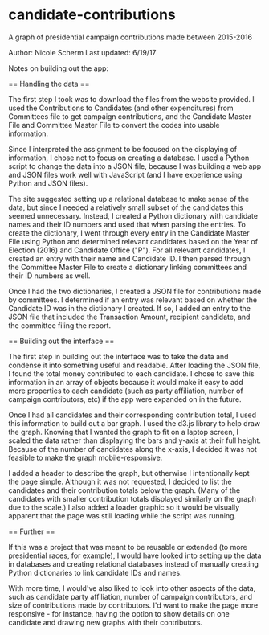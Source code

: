 # candidate-contributions
A graph of presidential campaign contributions made between 2015-2016

Author: Nicole Scherm
Last updated: 6/19/17

Notes on building out the app:

== Handling the data ==

The first step I took was to download the files from the website provided. I used the Contributions to Candidates (and other expenditures) from Committees file to get campaign contributions, and the Candidate Master File and Committee Master File to convert the codes into usable information. 

Since I interpreted the assignment to be focused on the displaying of information, I chose not to focus on creating a database. I used a Python script to change the data into a JSON file, because I was building a web app and JSON files work well with JavaScript (and I have experience using Python and JSON files).

The site suggested setting up a relational database to make sense of the data, but since I needed a relatively small subset of the candidates this seemed unnecessary. Instead, I created a Python dictionary with candidate names and their ID numbers and used that when parsing the entries. To create the dictionary, I went through every entry in the Candidate Master File using Python and determined relevant candidates based on the Year of Election (2016) and Candidate Office ("P"). For all relevant candidates, I created an entry with their name and Candidate ID. I then parsed through the Committee Master File to create a dictionary linking committees and their ID numbers as well.

Once I had the two dictionaries, I created a JSON file for contributions made by committees. I determined if an entry was relevant based on whether the Candidate ID was in the dictionary I created. If so, I added an entry to the JSON file that included the Transaction Amount, recipient candidate, and the committee filing the report.

== Building out the interface ==

The first step in building out the interface was to take the data and condense it into something useful and readable. After loading the JSON file, I found the total money contributed to each candidate. I chose to save this information in an array of objects because it would make it easy to add more properties to each candidate (such as party affiliation, number of campaign contributors, etc) if the app were expanded on in the future.

Once I had all candidates and their corresponding contribution total, I used this information to build out a bar graph. I used the d3.js library to help draw the graph. Knowing that I wanted the graph to fit on a laptop screen, I scaled the data rather than displaying the bars and y-axis at their full height. Because of the number of candidates along the x-axis, I decided it was not feasible to make the graph mobile-responsive.

I added a header to describe the graph, but otherwise I intentionally kept the page simple. Although it was not requested, I decided to list the candidates and their contribution totals below the graph. (Many of the candidates with smaller contribution totals displayed similarly on the graph due to the scale.) I also added a loader graphic so it would be visually apparent that the page was still loading while the script was running.

== Further ==

If this was a project that was meant to be reusable or extended (to more presidential races, for example), I would have looked into setting up the data in databases and creating relational databases instead of manually creating Python dictionaries to link candidate IDs and names. 

With more time, I would've also liked to look into other aspects of the data, such as candidate party affiliation, number of campaign contributors, and size of contributions made by contributors. I'd want to make the page more responsive - for instance, having the option to show details on one candidate and drawing new graphs with their contributors.

